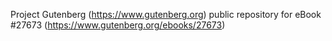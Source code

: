 Project Gutenberg (https://www.gutenberg.org) public repository for eBook #27673 (https://www.gutenberg.org/ebooks/27673)
